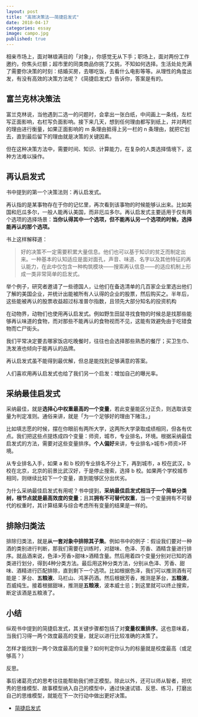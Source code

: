 ```yaml
---
layout: post
title: "高效决策法——简捷启发式"
date: 2018-04-17
categories: essay
image: campo.jpg
published: true
---
```


相亲市场上，面对琳琅满目的「对象」，你感觉无从下手；职场上，面对两份工作邀约，你焦头烂额；超市里的同类商品你挑了又挑，不知如何选择。生活处处充满了需要你决策的时刻：结婚买房，去哪吃饭，去看什么电影等等。从理性的角度出发，有没有高效的决策方法呢？《简捷启发式》告诉你，答案是有的。

## 富兰克林决策法
富兰克林说，当他遇到二选一的问题时，会拿出一张白纸，中间画上一条线，左栏写正面影响，右栏写负面影响。接下来几天，想到任何理由都写到纸上，并对两栏的理由进行衡量，如果正面影响的 m 条理由抵得上另一栏的 n 条理由，就把它划去，直到最后留下的理由就是决策的关键因素。

但在这种决策方法中，需要时间、知识、计算能力，在复杂的人类选择情境下，这种方法难以操作。

## 再认启发式

书中提到的第一个决策法则：再认启发式。

再认指的是某事物存在于你的记忆里，再次看到该事物的时候能够认出来。比如美国和厄瓜多尔，一般人能再认美国，而非厄瓜多尔。再认启发式主要适用于仅有两个选项的选择场景：**当你认得其中一个选项，但不能再认另一个选项的时候，选择能再认的那个选项。**

书上这样解释道：

> 好的决策不一定需要积累大量信息。他们也可以基于知识的贫乏而制定出来。一种基本的认知适应是面对面孔，声音、味道、名字以及其他特征的再认能力，在此中仅包含一种构筑模块——搜索再认信息——的适应机制上形成一类非常简单的启发式。

举个例子，研究者邀请了一些德国人，让他们在备选清单的几百家企业里选出他们了解的美国企业，并统计出能被所有人认得的企业的股票，然后购买之。半年后，这些能被再认的股票收益超过标准普尔指数，且领先大部分知名的投资机构

在动物界，动物们也使用再认启发式。例如野生田鼠寻找食物的时候总是找那些能够再认味道的食物，而对那些不能再认的食物视而不见，这能有效避免由于吃错食物而亡尸街头。

我们平常决定要去哪家饭店吃晚餐时，往往也会选择那些熟悉的餐厅；买卫生巾、洗发液也倾向于能再认的品牌。

再认启发式虽不能得到最优解，但总是能找到足够满意的答案。

人们喜欢用再认启发式也给了我们另一个启发：增加自己的曝光率。

## 采纳最佳启发式

采纳最佳，就是**选择心中权重最高的一个变量**，若此变量能区分正负，则选取该变量为判定准则。通俗来讲，就是「为一个足够好的理由下赌注。」

比如填志愿的时候，摆在你眼前有两所大学，这两所大学录取成绩相同，但各有优点。我们把这些点提炼成四个变量：师资，城市，专业排名，环境。根据采纳最佳启发式的方法，需要对这些变量排序。**个人偏好**来讲，专业排名>城市>师资>环境。

从专业排名入手，如果 a 和 b 校的专业排名不分上下，再到城市，a 校在武汉，b 校在北京，北京的前景比武汉好，于是停止搜索，选择 b 校。如果两个学校城市相同，则继续比较下一个变量，直到能够区分出优劣。

为什么采纳最佳启发式有用呢？书中提到，**采纳最佳启发式相当于一个简单分类树，根节点就是最高效度的变量**；且其**拥有不可替代权重**，当一个变量拥有不可替代的权重时，其计算结果与综合考虑所有变量的结果是一样的。

## 排除归类法

排除归类法，就是**从一套对象中排除其子集**。例如书中的例子：假设我们要对一种酒的类别进行判断，那我们需要在训练时，对甜味、色泽、芳香、酒精含量进行排序。就品酒来说，色泽>芳香>甜味>酒精含量。然后用着四个变量分别对已知的酒类进行划分，得到4种分类方法。最后用这种分类方法，分别从色泽、芳香、甜味、酒精进行匹配排除，直到剩下一个选项。比如根据色泽，我们可以推测酒有可能是：茅台、**五粮液**、马栏山、鸿茅药酒。然后根据芳香，推测是茅台，**五粮液**，百威纯生。接着根据甜味，推测是**五粮液**，波本威士忌；到这里就可以终止搜索，断定该酒是五粮液了。

## 小结

纵观书中提到的简捷启发式，其关键步骤都包括了对**变量权重排序**。这也意味着，当我们习得一两个效度最高的变量，就足以进行比较准确的决策了。

怎样才能找到一两个效度最高的变量？如何判定你认为的标量就是校度最高（或足够高？）

反思。

事后诸葛亮式的思考往往能帮助我们修正模型。除此以外，还可以师从智者，把优秀的思维模型、故事模型纳入自己的模型中，通过快速试错、反思、练习，打磨出自己的思维模型，就能在下一次行动中做出更好决策。

* [简捷启发式](https://book.douban.com/subject/1599035/)

